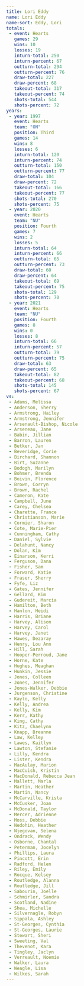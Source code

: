 ```yaml
---
title: Lori Eddy
name: Lori Eddy
name-sort: Eddy, Lori
totals:
 - event: Hearts
   games: 29
   wins: 10
   losses: 19
   inturn-total: 250
   inturn-percent: 67
   outturn-total: 294
   outturn-percent: 76
   draw-total: 227
   draw-percent: 68
   takeout-total: 317
   takeout-percent: 74
   shots-total: 544
   shots-percent: 72
years:
 - year: 1997
   event: Hearts
   team: "ON"
   position: Third
   games: 14
   wins: 8
   losses: 6
   inturn-total: 120
   inturn-percent: 74
   outturn-total: 150
   outturn-percent: 77
   draw-total: 104
   draw-percent: 72
   takeout-total: 166
   takeout-percent: 77
   shots-total: 270
   shots-percent: 75
 - year: 2020
   event: Hearts
   team: "NU"
   position: Fourth
   games: 7
   wins: 2
   losses: 5
   inturn-total: 64
   inturn-percent: 66
   outturn-total: 65
   outturn-percent: 73
   draw-total: 60
   draw-percent: 64
   takeout-total: 69
   takeout-percent: 75
   shots-total: 129
   shots-percent: 70
 - year: 2021
   event: Hearts
   team: "NU"
   position: Fourth
   games: 8
   wins: 0
   losses: 8
   inturn-total: 66
   inturn-percent: 57
   outturn-total: 79
   outturn-percent: 75
   draw-total: 63
   draw-percent: 65
   takeout-total: 82
   takeout-percent: 68
   shots-total: 145
   shots-percent: 67
vs:
 - Adams, Melissa
 - Anderson, Sherry
 - Armstrong, Hailey
 - Armstrong, Jennifer
 - Arsenault-Bishop, Nicole
 - Arseneau, Jane
 - Babin, Jillian
 - Barron, Lauren
 - Betker, Jan
 - Beveridge, Corie
 - Birchard, Shannon
 - Birt, Suzanne
 - Bodogh, Marilyn
 - Bohmer, Brenda
 - Boivin, Florence
 - Brown, Corryn
 - Brown, Rachel
 - Cameron, Kate
 - Campbell, June
 - Carey, Chelsea
 - Charette, France
 - Christianson, Marie
 - Cormier, Sharon
 - Cote, Marie-Pier
 - Cunningham, Cathy
 - Daniel, Sylvie
 - Delahunt, Nancy
 - Dolan, Kim
 - Einarson, Kerri
 - Ferguson, Dana
 - Fisher, Sam
 - Forward, Katie
 - Fraser, Sherry
 - Fyfe, Liz
 - Gates, Jennifer
 - Gellard, Kim
 - Gudereit, Marcia
 - Hamilton, Beth
 - Hanlon, Heidi
 - Harris, Briane
 - Harvey, Alison
 - Harvey, Carol
 - Harvey, Janet
 - Hawes, Dezaray
 - Henry, Lou Ann
 - Hill, Sarah
 - Hooper-Perroud, Jane
 - Horne, Kate
 - Hughes, Meaghan
 - Hunkin, Jessie
 - Jones, Colleen
 - Jones, Jennifer
 - Jones-Walker, Debbie
 - Jurgenson, Christine
 - Kaylo, Kelly
 - Kelly, Andrea
 - Kelly, Kim
 - Kerr, Kathy
 - King, Cathy
 - Kitz, Chaelynn
 - Knapp, Breanne
 - Law, Kelley
 - Lawes, Kaitlyn
 - Lawton, Stefanie
 - Lilly, Kendra
 - Lister, Kendra
 - MacAulay, Marion
 - MacCuish, Kristin
 - MacDonald, Rebecca Jean
 - Mallett, Marla
 - Martin, Heather
 - Martin, Nancy
 - McCarville, Krista
 - McCusker, Joan
 - McDonald, Taylor
 - Mercer, Adrienne
 - Moss, Debbie
 - Nedohin, Heather
 - Njegovan, Selena
 - Ondrack, Wendy
 - Osborne, Chantal
 - Peterman, Jocelyn
 - Phillips, Laura
 - Pincott, Erin
 - Radford, Helen
 - Riley, Emily
 - Rocque, Kelsey
 - Routledge, Alanna
 - Routledge, Jill
 - Sabourin, Joelle
 - Schmirler, Sandra
 - Scotland, Nadine
 - Shea, Michelle
 - Silvernagle, Robyn
 - Sippala, Ashley
 - St-Georges, Cynthia
 - St-Georges, Laurie
 - Stewart, Sheri
 - Sweeting, Val
 - Thevenot, Kara
 - Tingley, Jaclyn
 - Verreault, Noemie
 - Walker, Laura
 - Weagle, Lisa
 - Wilkes, Sarah
---
```

